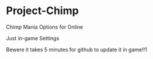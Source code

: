 # Project-Chimp
Chimp Mania Options for Online

Just in-game Settings

Bewere it takes 5 minutes for github to update it in game!!1
